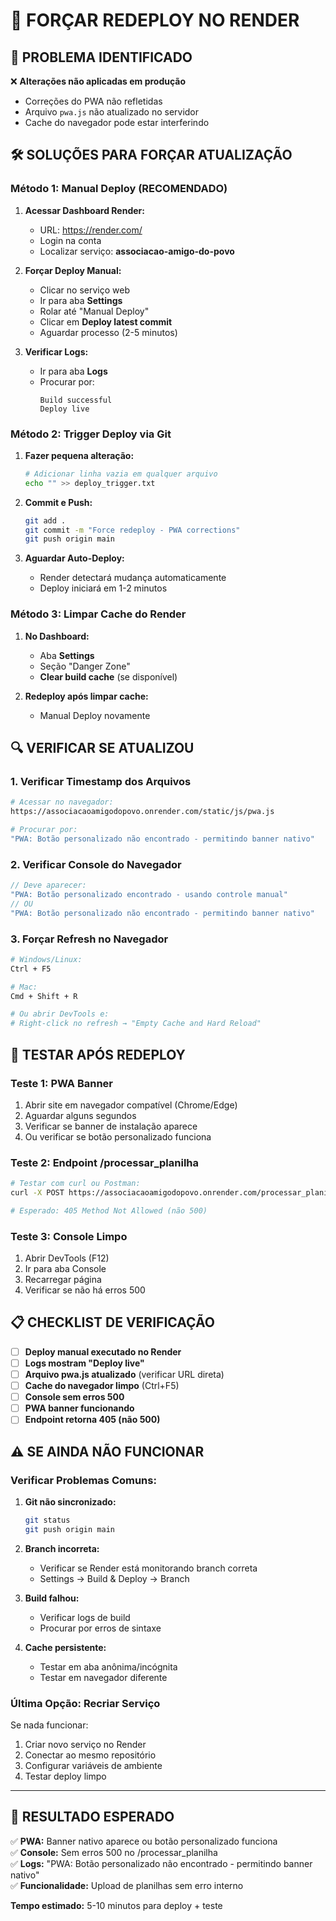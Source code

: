 # 🔄 FORÇAR REDEPLOY NO RENDER

## 🚨 PROBLEMA IDENTIFICADO
❌ **Alterações não aplicadas em produção**
- Correções do PWA não refletidas
- Arquivo `pwa.js` não atualizado no servidor
- Cache do navegador pode estar interferindo

## 🛠️ SOLUÇÕES PARA FORÇAR ATUALIZAÇÃO

### **Método 1: Manual Deploy (RECOMENDADO)**

1. **Acessar Dashboard Render:**
   - URL: https://render.com/
   - Login na conta
   - Localizar serviço: **associacao-amigo-do-povo**

2. **Forçar Deploy Manual:**
   - Clicar no serviço web
   - Ir para aba **Settings**
   - Rolar até "Manual Deploy"
   - Clicar em **Deploy latest commit**
   - Aguardar processo (2-5 minutos)

3. **Verificar Logs:**
   - Ir para aba **Logs**
   - Procurar por:
     ```
     Build successful
     Deploy live
     ```

### **Método 2: Trigger Deploy via Git**

1. **Fazer pequena alteração:**
   ```bash
   # Adicionar linha vazia em qualquer arquivo
   echo "" >> deploy_trigger.txt
   ```

2. **Commit e Push:**
   ```bash
   git add .
   git commit -m "Force redeploy - PWA corrections"
   git push origin main
   ```

3. **Aguardar Auto-Deploy:**
   - Render detectará mudança automaticamente
   - Deploy iniciará em 1-2 minutos

### **Método 3: Limpar Cache do Render**

1. **No Dashboard:**
   - Aba **Settings**
   - Seção "Danger Zone"
   - **Clear build cache** (se disponível)

2. **Redeploy após limpar cache:**
   - Manual Deploy novamente

## 🔍 VERIFICAR SE ATUALIZOU

### **1. Verificar Timestamp dos Arquivos**
```bash
# Acessar no navegador:
https://associacaoamigodopovo.onrender.com/static/js/pwa.js

# Procurar por:
"PWA: Botão personalizado não encontrado - permitindo banner nativo"
```

### **2. Verificar Console do Navegador**
```javascript
// Deve aparecer:
"PWA: Botão personalizado encontrado - usando controle manual"
// OU
"PWA: Botão personalizado não encontrado - permitindo banner nativo"
```

### **3. Forçar Refresh no Navegador**
```bash
# Windows/Linux:
Ctrl + F5

# Mac:
Cmd + Shift + R

# Ou abrir DevTools e:
# Right-click no refresh → "Empty Cache and Hard Reload"
```

## 🧪 TESTAR APÓS REDEPLOY

### **Teste 1: PWA Banner**
1. Abrir site em navegador compatível (Chrome/Edge)
2. Aguardar alguns segundos
3. Verificar se banner de instalação aparece
4. Ou verificar se botão personalizado funciona

### **Teste 2: Endpoint /processar_planilha**
```bash
# Testar com curl ou Postman:
curl -X POST https://associacaoamigodopovo.onrender.com/processar_planilha

# Esperado: 405 Method Not Allowed (não 500)
```

### **Teste 3: Console Limpo**
1. Abrir DevTools (F12)
2. Ir para aba Console
3. Recarregar página
4. Verificar se não há erros 500

## 📋 CHECKLIST DE VERIFICAÇÃO

- [ ] **Deploy manual executado no Render**
- [ ] **Logs mostram "Deploy live"**
- [ ] **Arquivo pwa.js atualizado** (verificar URL direta)
- [ ] **Cache do navegador limpo** (Ctrl+F5)
- [ ] **Console sem erros 500**
- [ ] **PWA banner funcionando**
- [ ] **Endpoint retorna 405 (não 500)**

## ⚠️ SE AINDA NÃO FUNCIONAR

### **Verificar Problemas Comuns:**

1. **Git não sincronizado:**
   ```bash
   git status
   git push origin main
   ```

2. **Branch incorreta:**
   - Verificar se Render está monitorando branch correta
   - Settings → Build & Deploy → Branch

3. **Build falhou:**
   - Verificar logs de build
   - Procurar por erros de sintaxe

4. **Cache persistente:**
   - Testar em aba anônima/incógnita
   - Testar em navegador diferente

### **Última Opção: Recriar Serviço**

Se nada funcionar:
1. Criar novo serviço no Render
2. Conectar ao mesmo repositório
3. Configurar variáveis de ambiente
4. Testar deploy limpo

---

## 🎯 RESULTADO ESPERADO

✅ **PWA:** Banner nativo aparece ou botão personalizado funciona  
✅ **Console:** Sem erros 500 no /processar_planilha  
✅ **Logs:** "PWA: Botão personalizado não encontrado - permitindo banner nativo"  
✅ **Funcionalidade:** Upload de planilhas sem erro interno  

**Tempo estimado:** 5-10 minutos para deploy + teste